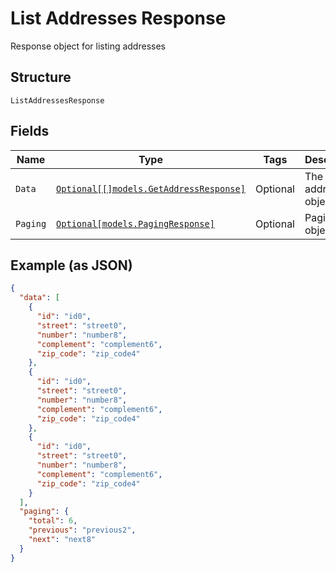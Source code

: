 
# List Addresses Response

Response object for listing addresses

## Structure

`ListAddressesResponse`

## Fields

| Name | Type | Tags | Description |
|  --- | --- | --- | --- |
| `Data` | [`Optional[[]models.GetAddressResponse]`](../../doc/models/get-address-response.md) | Optional | The address objects |
| `Paging` | [`Optional[models.PagingResponse]`](../../doc/models/paging-response.md) | Optional | Paging object |

## Example (as JSON)

```json
{
  "data": [
    {
      "id": "id0",
      "street": "street0",
      "number": "number8",
      "complement": "complement6",
      "zip_code": "zip_code4"
    },
    {
      "id": "id0",
      "street": "street0",
      "number": "number8",
      "complement": "complement6",
      "zip_code": "zip_code4"
    },
    {
      "id": "id0",
      "street": "street0",
      "number": "number8",
      "complement": "complement6",
      "zip_code": "zip_code4"
    }
  ],
  "paging": {
    "total": 6,
    "previous": "previous2",
    "next": "next8"
  }
}
```

